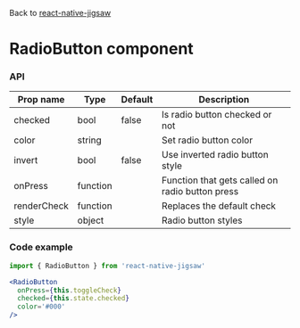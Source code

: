 Back to [react-native-jigsaw](../../README.md)

RadioButton component
================
### API
Prop name        | Type      | Default | Description
---------------- | --------- | ------- | ------------------
checked          | bool      | false   | Is radio button checked or not
color            | string    |         | Set radio button color
invert           | bool      | false   | Use inverted radio button style
onPress          | function  |         | Function that gets called on radio button press
renderCheck      | function  |         | Replaces the default check
style            | object    |         | Radio button styles

### Code example

```jsx
import { RadioButton } from 'react-native-jigsaw'

<RadioButton
  onPress={this.toggleCheck}
  checked={this.state.checked}
  color='#000'
/>
```
